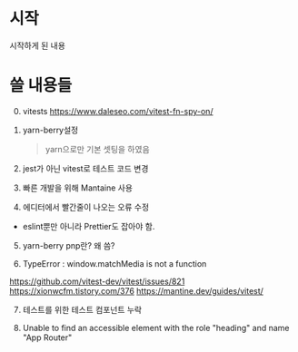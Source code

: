 # 시작

시작하게 된 내용

# 쓸 내용들

0. vitests
https://www.daleseo.com/vitest-fn-spy-on/

1. yarn-berry설정

   > yarn으로만 기본 셋팅을 하였음

2. jest가 아닌 vitest로 테스트 코드 변경

3. 빠른 개발을 위해 Mantaine 사용

4. 에디터에서 빨간줄이 나오는 오류 수정

- eslint뿐만 아니라 Prettier도 잡아야 함.

5. yarn-berry pnp란? 왜 씀?

6. TypeError : window.matchMedia is not a function

https://github.com/vitest-dev/vitest/issues/821
https://xionwcfm.tistory.com/376
https://mantine.dev/guides/vitest/

7. 테스트를 위한 테스트 컴포넌트 누락


8. Unable to find an accessible element with the role "heading" and name "App Router"